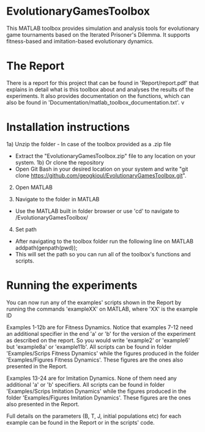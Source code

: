 # EvolutionaryGamesToolbox
This MATLAB toolbox provides simulation and analysis tools for evolutionary game tournaments based on the Iterated Prisoner's Dilemma. It supports fitness-based and imitation-based evolutionary dynamics.

# The Report
There is a report for this project that can be found in 'Report/report.pdf' that explains in detail what is this toolbox about and analyses the results of the experiments. It also provides documentation on the functions, which can also be found in 'Documentation/matlab_toolbox_documentation.txt'.
ν
# Installation instructions
1a) Unzip the folder - In case of the toolbox provided as a .zip file
- Extract the "EvolutionaryGamesToolbox.zip" file to any location on your system.
1b) Or clone the repository 
- Open Git Bash in your desired location on your system and write "git clone https://github.com/geogkioul/EvolutionaryGamesToolbox.git".

2) Open MATLAB

3) Navigate to the folder in MATLAB
- Use the MATLAB built in folder browser or use 'cd' to navigate to /EvolutionaryGamesToolbox/

4) Set path
- After navigating to the toolbox folder run the following line on MATLAB
addpath(genpath(pwd));
- This will set the path so you can run all of the toolbox's functions and scripts.

# Running the experiments
You can now run any of the examples' scripts shown in the Report by running the commands 'exampleXX' on MATLAB, where 'XX' is the example ID

Examples 1-12b are for Fitness Dynamics. Notice that examples 7-12 need an additional specifier in the end 'a' or 'b' for the version of the experiment as described on the report. So you would write 'example2' or 'example6' but 'example8a' or 'example11b'. All scripts can be found in folder 'Examples/Scrips Fitness Dynamics' while the figures produced in the folder 'Examples/Figures Fitness Dynamics'. These figures are the ones also presented in the Report.

Examples 13-24 are for Imitation Dynamics. None of them need any additional 'a' or 'b' specifiers. All scripts can be found in folder 'Examples/Scrips Imitation Dynamics' while the figures produced in the folder 'Examples/Figures Imitation Dynamics'. These figures are the ones also presented in the Report.

Full details on the parameters (B, T, J, initial populations etc) for each example can be found in the Report or in the scripts' code.